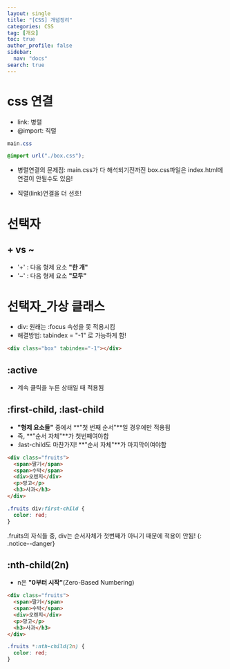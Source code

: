 ```yaml
---
layout: single
title: "[CSS] 개념정리"
categories: CSS
tag: [개요]
toc: true
author_profile: false
sidebar:
  nav: "docs"
search: true
---
```


# css 연결

- link: 병렬
- @import: 직렬

```css
main.css

@import url("./box.css");
```

- 병렬연결의 문제점: main.css가 다 해석되기전까진 box.css파일은 index.html에 연결이 안될수도 있음!

- 직렬(link)연결을 더 선호!

# 선택자

## + vs ~

- '+' : 다음 형제 요소 **"한 개"**
- '~' : 다음 형제 요소 **"모두"**

# 선택자\_가상 클래스

- div: 원래는 :focus 속성을 못 적용시킴
- 해결방법: tabindex = "-1" 로 가능하게 함!

```html
<div class="box" tabindex="-1"></div>
```

## :active

- 계속 클릭을 누른 상태일 때 적용됨

## :first-child, :last-child

- **"형제 요소들"** 중에서 **"첫 번째 순서"**일 경우에만 적용됨
- 즉, **"순서 자체"**가 첫번째여야함
- :last-child도 마찬가지! **"순서 자체"**가 마지막이여야함

```html
<div class="fruits">
  <span>딸기</span>
  <span>수박</span>
  <div>오렌지</div>
  <p>망고</p>
  <h3>사과</h3>
</div>
```

```css
.fruits div:first-child {
  color: red;
}
```

.fruits의 자식들 중, div는 순서자체가 첫번째가 아니기 때문에 적용이 안됨!
{: .notice--danger}

## :nth-child(2n)

- n은 **"0부터 시작"**(Zero-Based Numbering)

```html
<div class="fruits">
  <span>딸기</span>
  <span>수박</span>
  <div>오렌지</div>
  <p>망고</p>
  <h3>사과</h3>
</div>
```

```css
.fruits *:nth-child(2n) {
  color: red;
}
```
